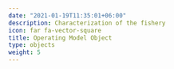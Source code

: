 ```yaml
---
date: "2021-01-19T11:35:01+06:00"
description: Characterization of the fishery
icon: far fa-vector-square
title: Operating Model Object
type: objects
weight: 5
---
```

